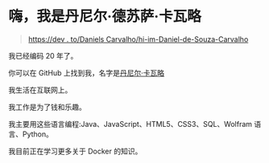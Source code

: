 # 嗨，我是丹尼尔·德苏萨·卡瓦略

> [https://dev . to/Daniels Carvalho/hi-im-Daniel-de-Souza-Carvalho](https://dev.to/danielscarvalho/hi-im-daniel-de-souza-carvalho)

我已经编码 20 年了。

你可以在 GitHub 上找到我，名字是[丹尼尔·卡瓦略](https://github.com/danielscarvalho)

我生活在互联网上。

我工作是为了钱和乐趣。

我主要用这些语言编程:Java、JavaScript、HTML5、CSS3、SQL、Wolfram 语言、Python。

我目前正在学习更多关于 Docker 的知识。